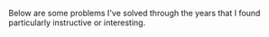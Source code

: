 Below are some problems I've solved through the years that I found particularly instructive or interesting.

